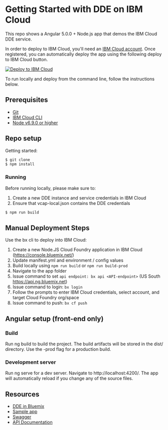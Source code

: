 # Getting Started with DDE on IBM Cloud

This repo shows a Angular 5.0.0 + Node.js app that demos the IBM Cloud DDE service.


 In order to deploy to IBM Cloud, you'll need an [IBM Cloud account](https://console.stage1.ng.bluemix.net/registration/). Once registered, you can automatically deploy the app using the following deploy to IBM Cloud button.

 [![Deploy to IBM Cloud](https://bluemix.net/deploy/button.png)](https://console.bluemix.net/devops/setup/deploy?repository=https://github.ibm.com/GearBox/Dynamic-dashboard-demo&repository_token=a623cbb1534c9f30fb0199bc9ac57e8d3f91afa6&branch=master)

 To run locally and deploy from the command line, follow the instructions below.

 ## Prerequisites

 * [Git](https://git-scm.com/downloads)
 * [IBM Cloud CLI](https://console.bluemix.net/docs/cli/reference/bluemix_cli/all_versions.html#bluemix-cli-installer-downloads)
 * [Node v6.9.0 or higher](https://nodejs.org/en/)

## Repo setup

Getting started:

```bash
$ git clone
$ npm install
```

### Running

Before running locally, please make sure to:
1. Create a new DDE instance and service credentials in IBM Cloud
1. Ensure that vcap-local.json contains the DDE credentials

```bash
$ npm run build
```

## Manual Deployment Steps

Use the bx cli to deploy into IBM Cloud:
1. Create a new Node.JS Cloud Foundry application in IBM Cloud (https://console.bluemix.net/)
1. Update manifest.yml and environment / config values
1. Build locally using ```npm run build``` or ```npm run build-prod```
1. Navigate to the app folder
1. Issue command to set ```api endpoint: bx api <API-endpoint>``` (US South https://api.ng.bluemix.net)
1. Issue command to login: ```bx login```
1. Follow the prompts to enter IBM Cloud credentials, select account, and target Cloud Foundry org/space
1. Issue command to push: ```bx cf push```


## Angular setup (front-end only)

### Build
Run ng build to build the project. The build artifacts will be stored in the dist/ directory. Use the -prod flag for a production build.

### Development server

Run ng serve for a dev server. Navigate to http://localhost:4200/. The app will automatically reload if you change any of the source files.

## Resources

* [DDE in Bluemix](https://console-regional.ng.bluemix.net/docs/services/dynamic-dashboard-embedded/index.html#overview-of-dynamic-dashboard-embedded)
* [Sample app](https://dde-us-south.analytics.ibm.com/daas/DashboardAPI.html)
* [Swagger](https://dde-us-south.analytics.ibm.com/api-docs)
* [API Documentation](https://dde.us-south.containers.mybluemix.net/daas/jsdoc/cognos/api/index.html)
